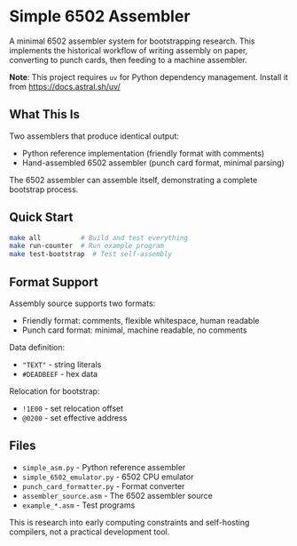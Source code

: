 # Simple 6502 Assembler

A minimal 6502 assembler system for bootstrapping research. This implements the historical workflow of writing assembly on paper, converting to punch cards, then feeding to a machine assembler.

**Note**: This project requires `uv` for Python dependency management. Install it from https://docs.astral.sh/uv/

## What This Is

Two assemblers that produce identical output:
- Python reference implementation (friendly format with comments)
- Hand-assembled 6502 assembler (punch card format, minimal parsing)

The 6502 assembler can assemble itself, demonstrating a complete bootstrap process.

## Quick Start

```bash
make all          # Build and test everything
make run-counter  # Run example program
make test-bootstrap  # Test self-assembly
```

## Format Support

Assembly source supports two formats:
- Friendly format: comments, flexible whitespace, human readable
- Punch card format: minimal, machine readable, no comments

Data definition:
- `"TEXT"` - string literals
- `#DEADBEEF` - hex data

Relocation for bootstrap:
- `!1E00` - set relocation offset
- `@0200` - set effective address

## Files

- `simple_asm.py` - Python reference assembler
- `simple_6502_emulator.py` - 6502 CPU emulator
- `punch_card_formatter.py` - Format converter
- `assembler_source.asm` - The 6502 assembler source
- `example_*.asm` - Test programs

This is research into early computing constraints and self-hosting compilers, not a practical development tool.
